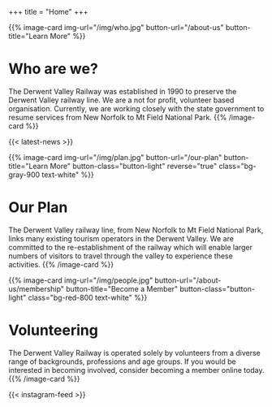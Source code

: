 +++
title = "Home"
+++

{{% image-card img-url="/img/who.jpg" button-url="/about-us" button-title="Learn More" %}}
# Who are we?
The Derwent Valley Railway was established in 1990 to preserve the Derwent Valley railway line. We are a not for profit, volunteer based organisation. Currently, we are working closely with the state government to resume services from New Norfolk to Mt Field National Park.
{{% /image-card %}}

{{< latest-news >}}

{{% image-card img-url="/img/plan.jpg" button-url="/our-plan" button-title="Learn More" button-class="button-light" reverse="true" class="bg-gray-900 text-white" %}}
# Our Plan
The Derwent Valley railway line, from New Norfolk to Mt Field National Park, links many existing tourism operators in the Derwent Valley. We are committed to the re-establishment of the railway which will enable larger numbers of visitors to travel through the valley to experience these activities.
{{% /image-card %}}

{{% image-card img-url="/img/people.jpg" button-url="/about-us/membership" button-title="Become a Member" button-class="button-light" class="bg-red-800 text-white" %}}
# Volunteering
The Derwent Valley Railway is operated solely by volunteers from a diverse range of backgrounds, professions and age groups. If you would be interested in becoming involved, consider becoming a member online today.
{{% /image-card %}}

{{< instagram-feed >}}